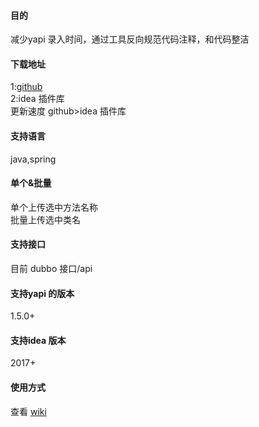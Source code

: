 #### 目的
减少yapi 录入时间，通过工具反向规范代码注释，和代码整洁

#### 下载地址
1:<a href="https://github.com/diwand/YapiIdeaUploadPlugin/tree/master/disk" >github</a><br>
2:idea 插件库 <br>
更新速度 github>idea 插件库

#### 支持语言
java,spring

#### 单个&批量

单个上传选中方法名称 <br>
批量上传选中类名 <br>

#### 支持接口
目前 dubbo 接口/api

#### 支持yapi 的版本
1.5.0+

#### 支持idea 版本
2017+


#### 使用方式

查看 <a href="https://github.com/zouzou6321/YapiIdeaUploadPlugin/wiki">wiki</a> 



